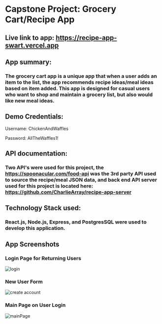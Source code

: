 # Capstone Project: Grocery Cart/Recipe App

## Live link to app: https://recipe-app-swart.vercel.app

## App summary:
### The grocery cart app is a unique app that when a user adds an item to the list, the app recommends recipe ideas/meal ideas based on item added. This app is designed for casual users who want to shop and maintain a grocery list, but also would like new meal ideas. 

## Demo Credentials:
Username: ChickenAndWaffles

Password: AllTheWaffles1!

## API documentation: 
### Two API's were used for this project, the https://spoonacular.com/food-api was the 3rd party API used to source the recipe/meal JSON data, and back end API server used for this project is located here: https://github.com/CharlieArray/recipe-app-server 

## Technology Stack used:
### React.js, Node.js, Express, and PostgresSQL were used to develop this application.

## App Screenshots
### Login Page for Returning Users
![login](https://user-images.githubusercontent.com/59151304/118582215-9a613900-b758-11eb-81c5-24eee6a1a572.PNG)

### New User Form
![create account](https://user-images.githubusercontent.com/59151304/118582214-99c8a280-b758-11eb-8ffd-faee13734317.PNG)

### Main Page on User Login
![mainPage](https://user-images.githubusercontent.com/59151304/118582216-9a613900-b758-11eb-887e-3c20e1af8a51.PNG)
